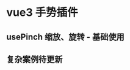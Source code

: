 # vue3 手势插件

## usePinch 缩放、旋转 - 基础使用

<preview path="@demo/usePinch/src/app.vue" title="usePinch缩放、旋转，简单使用案例" description="" />

## 复杂案例待更新
